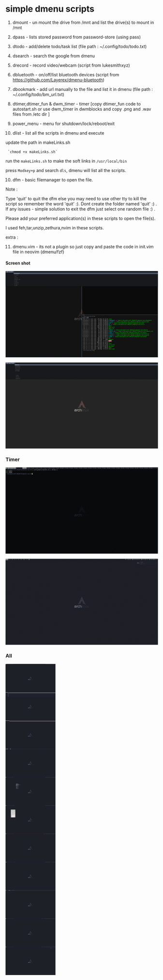 simple dmenu scripts
=====================

1. dmount     - un mount the drive from /mnt and list the drive(s) to mount in /mnt
2. dpass      - lists stored password from password-store (using pass)
3. dtodo      - add/delete todo/task list (file path : ~/.config/todo/todo.txt)
4. dsearch    - search the google from dmenu
5. drecord    - record video/webcam (script from lukesmithxyz)
5. dbluetooth - on/off/list bluetooth devices (script from https://github.com/Layerex/dmenu-bluetooth)
6. dbookmark  - add url manually to the file and list it in dmenu (file path : ~/.config/todo/bm_url.txt)

7. dtimer,dtimer_fun & dwm_timer  - timer [copy dtimer_fun code to autostart.sh or use dwm_timer in dwmblocks and copy .png and .wav files from /etc dir  ]

8. power_menu  - menu for shutdown/lock/reboot/exit

9. dlist      - list all the scripts in dmenu and execute

update the path in makeLinks.sh

     `chmod +x makeLinks.sh`

run the `makeLinks.sh` to make the soft links in `/usr/local/bin`

press `Modkey+p` and search `dls`,  dmenu will list all the scripts.


10. dfm    - basic filemanager to open the file.

Note :

Type 'quit' to quit the dfm  else you may need to use other tty to kill the script so remember the word 'quit' :).
Dont create the folder named 'quit' :)   .
If any issues - simple solution to exit the dfm just select one random file :) .

Please add your preferred application(s) in these scripts to open the file(s).

I used feh,tar,unzip,zethura,nvim in these scripts. 


extra :

11. dmenu.vim -  its not a plugin so just copy and paste the code in init.vim file in neovim (dmenu/fzf)



#### Screen shot
 
![dlist](https://github.com/viyoriya/dmenuScripts/blob/main/screenshots/2021-05-19-09-25-34.png)

![dfm](https://github.com/viyoriya/dmenuScripts/blob/main/screenshots/2021-05-19-09-29-31.png)

### Timer

![dtimer](https://github.com/viyoriya/dmenuScripts/blob/main/screenshots/2021-06-10-22-23-01.png)

![dtimer](https://github.com/viyoriya/dmenuScripts/blob/main/screenshots/2021-06-10-22-11-22.png)


### All

![all](https://github.com/viyoriya/dmenuScripts/blob/main/screenshots/out_all.png)
